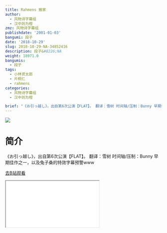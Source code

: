 ```yaml
---
title: Rahmens 搬家
author:
  - 风物诗字幕组
  - 汉中则为橙
zmz: 风物诗字幕组
publishdate: '2001-01-03'
bangumi: 段子
date: '2018-10-29'
slug: 2018-10-29-NA-34852416
description: 段子&#8226;NA
weight: 18971.0
bangumis:
  - 段子
tags:
  - 小林贤太郎
  - 片桐仁
  - rahmens
categories:
  - 风物诗字幕组
  - 汉中则为橙

brief: "《お引っ越し》，出自第6次公演【FLAT】。 翻译：雪树 时间轴/压制：Bunny 早期佳作之一，以及兔子桑的特效字幕预警www"
---
```

![](https://i.imgur.com/Cj9IpAE.jpg)
# 简介  
《お引っ越し》，出自第6次公演【FLAT】。
翻译：雪树 时间轴/压制：Bunny
早期佳作之一，以及兔子桑的特效字幕预警www  

[去B站观看](https://www.bilibili.com/video/av34852416/)
<div class ="resp-container"><iframe class="testiframe" src="//player.bilibili.com/player.html?aid=34852416"", scrolling="no", allowfullscreen="true" > </iframe></div> 
